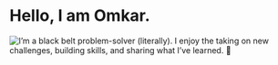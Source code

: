 # Hello, I am Omkar.

![I’m a black belt problem-solver (literally). I enjoy the taking on new challenges, building skills, and sharing what I’ve learned. 🥋](https://raw.githubusercontent.com/OmkarKandale/OmkarKandale/master/Omkar.jpg
"It's me")
